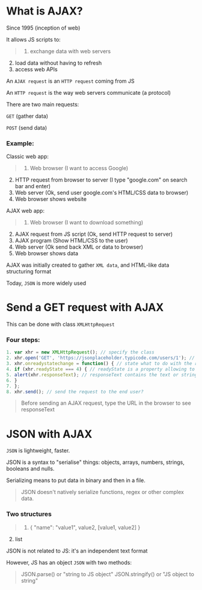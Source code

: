 # What is AJAX?
Since 1995 (inception of web)

It allows JS scripts to:
>1. exchange data with web servers
2. load data without having to refresh
3. access web APIs

An ```AJAX request``` is an ```HTTP request``` coming from JS

An ```HTTP request``` is the way web servers communicate (a protocol)

There are two main requests:

```GET``` (gather data)

```POST``` (send data)

### Example: 

Classic web app:
>1. Web browser (I want to access Google)
2. HTTP request from browser to server (I type "google.com" on search bar and enter)
3. Web server (Ok, send user google.com's HTML/CSS data to browser)
4. Web browser shows website

AJAX web app:
>1. Web browser (I want to download something)
2. AJAX request from JS script (Ok, send HTTP request to server)
3. AJAX program (Show HTML/CSS to the user)
4. Web server (Ok send back XML or data to browser)
5. Web browser shows data

AJAX was initially created to gather ```XML data```, and HTML-like data structuring format

Today, ```JSON``` is more widely used

# Send a GET request with AJAX
This can be done with class ```XMLHttpRequest```

### Four steps:

``` Javascript
1. var xhr = new XMLHttpRequest(); // specify the class
2. xhr.open('GET', 'https://jsonplaceholder.typicode.com/users/1'); // specify the GET method and the desired URL
3. xhr.onreadystatechange = function() { // state what to do with the received data from the server
4. if (xhr.readyState === 4) { // readyState is a property allowing to know the download state of a document
5. alert(xhr.responseText); // responseText contains the text or string
6. }
7. };
8. xhr.send(); // send the request to the end user?
```

> Before sending an AJAX request, type the URL in the browser to see responseText

# JSON with AJAX
```JSON``` is lightweight, faster.

JSON is a syntax to "serialise" things: objects, arrays, numbers, strings, booleans and nulls.

Serializing means to put data in binary and then in a file.

> JSON doesn't natively serialize functions, regex or other complex data.

### Two structures
>1. { "name": "value1", value2, [value1, value2] }
2. list

JSON is not related to JS: it's an independent text format

However, JS has an object ```JSON``` with two methods:

> JSON.parse() or "string to JS object"
> JSON.stringify() or "JS object to string"